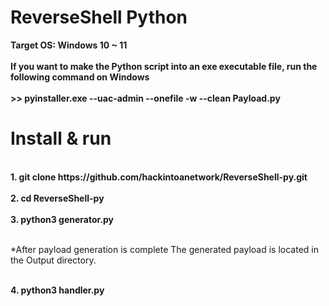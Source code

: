 # ReverseShell Python
<b>Target OS: Windows 10 ~ 11</b></br>
<br><b>If you want to make the Python script into an exe executable file, run the following command on Windows</b></br>
<br><b> >> pyinstaller.exe --uac-admin --onefile -w --clean Payload.py</b>
<h1>Install & run</h1>
<br><b>1. git clone https://github.com/hackintoanetwork/ReverseShell-py.git</b></br>
<br><b>2. cd ReverseShell-py</b></br>
<br><b>3. python3 generator.py</b></br>

<br>*After payload generation is complete The generated payload is located in the Output directory.</br>
 

<br><b>4. python3 handler.py</b></br>
